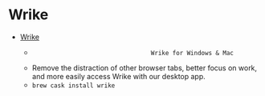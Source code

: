 # Wrike
- [Wrike](https://www.wrike.com/apps/mobile-and-desktop/desktop-app/)
  -                                      Wrike for Windows & Mac                                
  - Remove the distraction of other browser tabs, better focus on work, and more easily access Wrike with our desktop app.
  - `brew cask install wrike`
